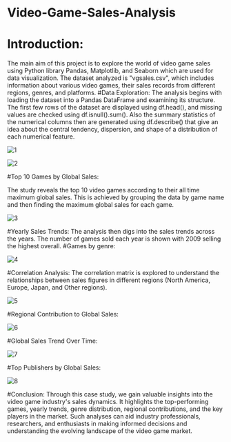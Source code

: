 # Video-Game-Sales-Analysis

# Introduction:
The main aim of this project is to explore the world of video game sales using Python library Pandas, Matplotlib, and Seaborn which are used for data visualization. The dataset analyzed is "vgsales.csv", which includes information about various video games, their sales records from different regions, genres, and platforms.
#Data Exploration:
The analysis begins with loading the dataset into a Pandas DataFrame and examining its structure. The first few rows of the dataset are displayed using df.head(), and missing values are checked using df.isnull().sum(). Also the summary statistics of the numerical columns then are generated using df.describe() that give an idea about the central tendency, dispersion, and shape of a distribution of each numerical feature.

![1](https://github.com/SluggER212/Video-Game-Sales-Analysis/assets/126152029/882e0653-ddd8-4aed-9c0b-0ec8cc0fb25e)

![2](https://github.com/SluggER212/Video-Game-Sales-Analysis/assets/126152029/fe7385c2-9213-469b-a8bb-ffef94987614)

#Top 10 Games by Global Sales:

The study reveals the top 10 video games according to their all time maximum global sales. This is achieved by grouping the data by game name and then finding the maximum global sales for each game.

![3](https://github.com/SluggER212/Video-Game-Sales-Analysis/assets/126152029/88fa1a53-c705-4ad3-86ed-05cb4f91954d)

#Yearly Sales Trends:
The analysis then digs into the sales trends across the years. The number of games sold each year is shown with 2009 selling the highest overall.
#Games by genre:

![4](https://github.com/SluggER212/Video-Game-Sales-Analysis/assets/126152029/394190ac-6744-4677-bf9d-6da19429c8a5)

#Correlation Analysis:
The correlation matrix is explored to understand the relationships between sales figures in different regions (North America, Europe, Japan, and Other regions).

![5](https://github.com/SluggER212/Video-Game-Sales-Analysis/assets/126152029/190b5f99-e9d3-4cf8-82f3-262ebf682900)

#Regional Contribution to Global Sales:

![6](https://github.com/SluggER212/Video-Game-Sales-Analysis/assets/126152029/0552674c-94e0-44b6-8fe1-c027c464eaad)

#Global Sales Trend Over Time:

![7](https://github.com/SluggER212/Video-Game-Sales-Analysis/assets/126152029/b45e1212-76de-4cea-90f4-0602eced9700)

#Top Publishers by Global Sales:

![8](https://github.com/SluggER212/Video-Game-Sales-Analysis/assets/126152029/557b5d1b-54c3-4e95-b442-b05ad48a2d81)

#Conclusion:
Through this case study, we gain valuable insights into the video game industry's sales dynamics. It highlights the top-performing games, yearly trends, genre distribution, regional contributions, and the key players in the market. Such analyses can aid industry professionals, researchers, and enthusiasts in making informed decisions and understanding the evolving landscape of the video game market.

